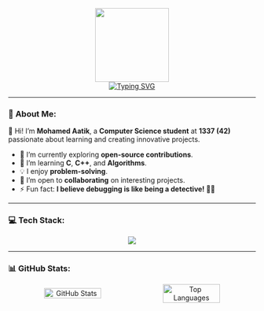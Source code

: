 <div align="center">
  <img src="https://media.giphy.com/media/WUlplcMpOCEmTGBtBW/giphy.gif" width="150">
  <br/>
  <a href="https://git.io/typing-svg">
    <img src="https://readme-typing-svg.herokuapp.com?font=Fira+Code&weight=600&size=27&pause=1000&color=F7F7F7&width=435&lines=Hi!+I%E2%80%99m+Mohamed+Aatik;Computer+Science+Student" alt="Typing SVG" />
  </a>
</div>

---

### 💫 **About Me:**
👋 Hi! I’m **Mohamed Aatik**, a **Computer Science student** at **1337 (42)** passionate about learning and creating innovative projects.

- 🔭 I’m currently exploring **open-source contributions**.
- 🌱 I’m learning **C**, **C++**, and **Algorithms**.
- 💡 I enjoy **problem-solving**.
- 🤝 I’m open to **collaborating** on interesting projects.
- ⚡ Fun fact: **I believe debugging is like being a detective! 🕵️‍♂️**

---

### 💻 **Tech Stack:**
<div align="center">
  <img src="https://img.shields.io/badge/c-%2300599C.svg?style=for-the-badge&logo=c&logoColor=white" />
</div>

---

### 📊 **GitHub Stats:**
<div align="center" style="display: flex; justify-content: center; align-items: center;">
  <img src="https://github-readme-stats.vercel.app/api?username=mait-you&theme=dark&hide_border=false&include_all_commits=true&count_private=true" alt="GitHub Stats" width="48%" />
  <img src="https://github-readme-stats.vercel.app/api/top-langs/?username=Mohamed5070&theme=dark&hide_border=false&include_all_commits=true&count_private=true&layout=compact" alt="Top Languages" width="48%" />
</div>
